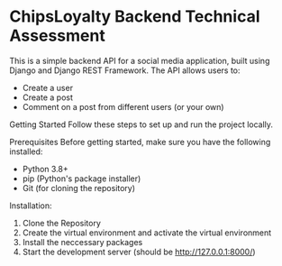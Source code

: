 # ChipsLoyalty Backend Technical Assessment
This is a simple backend API for a social media application, built using Django and Django REST Framework. The API allows users to:
- Create a user
- Create a post
- Comment on a post from different users (or your own)

Getting Started
Follow these steps to set up and run the project locally.

Prerequisites
Before getting started, make sure you have the following installed:
- Python 3.8+
- pip (Python's package installer)
- Git (for cloning the repository)

Installation:
 1. Clone the Repository
 2. Create the virtual environment and activate the virtual environment
 3. Install the neccessary packages
 4. Start the development server (should be http://127.0.0.1:8000/)
